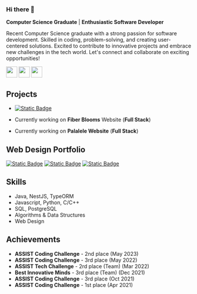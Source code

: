 ### Hi there 👋
**Computer Science Graduate** | **Enthusiastic Software Developer**

Recent Computer Science graduate with a strong passion for software development. Skilled in coding, problem-solving, and creating user-centered solutions. Excited to contribute to innovative projects and embrace new challenges in the tech world. Let's connect and collaborate on exciting opportunities!

[<img src="https://img.shields.io/badge/-Resume-white?logo=googledocs&logoColor=black" alt="" height=30 />](./PalaghianuFlorin_CV.pdf)
[<img src="https://img.shields.io/badge/-Linkedin-white?logo=linkedin&logoColor&color=blue" alt="" height=30 />](https://www.linkedin.com/in/florin-palaghianu/)
[<img src="https://img.shields.io/badge/-Leetcode-ffae00?logo=leetcode&logoColor=black" alt="" height=30 />](https://leetcode.com/palalele/)


## Projects
- [<img alt="Static Badge" src="https://img.shields.io/badge/polosteelart.ro-333333?style=for-the-badge&link=https%3A%2F%2Fgithub.com%2FPalalele22%2FPalalele22%2Fblob%2Fmain%2Fpolosteelart.md">
](https://github.com/Palalele22/Palalele22/blob/main/polosteelart.md)

- Currently working on **Fiber Blooms** Website (**Full Stack**)
- Currently working on **Palalele Website** (**Full Stack**)

## Web Design Portfolio
[<img alt="Static Badge" src="https://img.shields.io/badge/Polo%20Steel%20Art-brightgreen?logo=pexels&logoColor=black&color=white">](https://www.figma.com/file/R6zmFqLAJuPGbg6Ol6wdLY/Untitled?type=design&node-id=35%3A203&mode=design&t=lkLVs43HTYZYwFjq-1)
[<img alt="Static Badge" src="https://img.shields.io/badge/CSM%20Suceava%20Volleyball%20Team-brightblue?logo=circle&logoColor=black&color=blue">](https://www.figma.com/file/cTruRc1pkysfzM3BijsbS6/WireFrames?type=design&node-id=0%3A1&mode=design&t=HWYS0ZdrnIam9jpP-1)
[<img alt="Static Badge" src="https://img.shields.io/badge/WireFrames-brightred?logo=wire&logoColor=black&color=red">](https://www.figma.com/file/bkcNFhgN3rq1QKl5jWGGrM/Administrator?type=design&mode=design&t=HWYS0ZdrnIam9jpP-1)



## Skills
- Java, NestJS, TypeORM
- Javascript, Python, C/C++
- SQL, PostgreSQL
- Algorithms & Data Structures
- Web Design

## Achievements
- **ASSIST Coding Challenge** - 2nd place       (May 2023)
- **ASSIST Coding Challenge** - 3rd place       (May 2022)
- **ASSIST Tech Challenge** - 2rd place (Team)  (Mar 2022)
- **Best Innovative Minds** - 3rd place (Team)  (Dec 2021)
- **ASSIST Coding Challenge** - 3rd place       (Oct 2021) 
- **ASSIST Coding Challenge** - 1st place       (Apr 2021)

<!--


**Palalele22/Palalele22** is a ✨ _special_ ✨ repository because its `README.md` (this file) appears on your GitHub profile.

Here are some ideas to get you started:

- 🔭 I’m currently working on ...
- 🌱 I’m currently learning ...
- 👯 I’m looking to collaborate on ...
- 🤔 I’m looking for help with ...
- 💬 Ask me about ...
- 📫 How to reach me: ...
- 😄 Pronouns: ...
- ⚡ Fun fact: ...
-->
